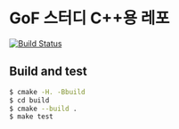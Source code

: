 # GoF 스터디 C++용 레포

[![Build Status](https://travis-ci.org/ZeroOneTF/GoF_cpp.svg?branch=master)](https://travis-ci.org/ZeroOneTF/GoF_cpp)

## Build and test

``` bash
$ cmake -H. -Bbuild
$ cd build
$ cmake --build .
$ make test
```
